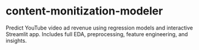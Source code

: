 # content-monitization-modeler
Predict YouTube video ad revenue using regression models and interactive Streamlit app. Includes full EDA, preprocessing, feature engineering, and insights.
